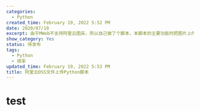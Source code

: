 ```yaml
---
categories:
  - Python
created_time: February 19, 2022 5:52 PM
date: 2020/07/10
excerpt: 由于MWeb不支持阿里云图床，所以自己做了个脚本，本脚本的主要功能时把图片上传到阿里云oss并把图片的markdown语法复制到粘贴板。
show_category: Yes
status: 待发布
tags:
  - Python
  - 效率
updated_time: February 19, 2022 5:53 PM
title: 阿里云OSS文件上传Python脚本
---
```



# test
